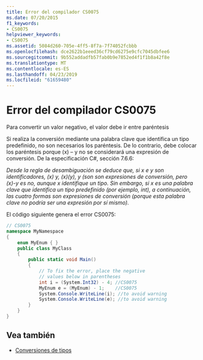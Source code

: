 ```yaml
---
title: Error del compilador CS0075
ms.date: 07/20/2015
f1_keywords:
- CS0075
helpviewer_keywords:
- CS0075
ms.assetid: 5084d260-705e-4ff5-8f7a-7f74052fcbbb
ms.openlocfilehash: dce2622b1eeed36cf79cd6275e9cfc7045dbfee6
ms.sourcegitcommit: 9b552addadfb57fab0b9e7852ed4f1f1b8a42f8e
ms.translationtype: MT
ms.contentlocale: es-ES
ms.lasthandoff: 04/23/2019
ms.locfileid: "61659480"
---
```

# <a name="compiler-error-cs0075"></a>Error del compilador CS0075
Para convertir un valor negativo, el valor debe ir entre paréntesis  
  
 Si realiza la conversión mediante una palabra clave que identifica un tipo predefinido, no son necesarios los paréntesis. De lo contrario, debe colocar los paréntesis porque (x) – y no se considerará una expresión de conversión. De la especificación C#, sección 7.6.6:  
  
 *Desde la regla de desambiguación se deduce que, si x e y son identificadores, (x) y, (x)(y), y (son son expresiones de conversión, pero (x)-y es no, aunque x identifique un tipo. Sin embargo, si x es una palabra clave que identifica un tipo predefinido (por ejemplo, int), a continuación, las cuatro formas son expresiones de conversión (porque esta palabra clave no podría ser una expresión por sí mismo).*  
  
 El código siguiente genera el error CS0075:  
  
```csharp  
// CS0075  
namespace MyNamespace  
{  
    enum MyEnum { }  
    public class MyClass  
    {  
        public static void Main()  
        {  
            // To fix the error, place the negative  
            // values below in parentheses  
            int i = (System.Int32) - 4; //CS0075  
            MyEnum e = (MyEnum) - 1;    //CS0075  
            System.Console.WriteLine(i); //to avoid warning  
            System.Console.WriteLine(e); //to avoid warning  
        }  
    }  
}  
```  
  
## <a name="see-also"></a>Vea también

- [Conversiones de tipos](../../csharp/programming-guide/types/casting-and-type-conversions.md)
